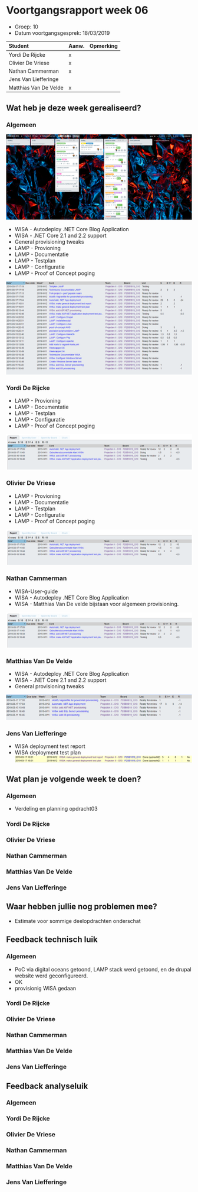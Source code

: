 # Voortgangsrapport week 06

* Groep: 10
* Datum voortgangsgesprek: 18/03/2019

| Student  | Aanw. | Opmerking |
| :---     | :---  | :---      |
| Yordi De Rijcke |   x    |           |
| Olivier De Vriese |  x     |           |
| Nathan Cammerman |    x   |           |
| Jens Van Liefferinge |       |         |
| Matthias Van De Velde | x      |           |

## Wat heb je deze week gerealiseerd?

### Algemeen

![Kanban-bord](week06-Kanbanbord.PNG)

* WISA - Autodeploy .NET Core Blog Application
* WISA - .NET Core 2.1 and 2.2 support
* General provisioning tweaks
* LAMP - Provioning
* LAMP - Documentatie
* LAMP - Testplan
* LAMP - Configuratie
* LAMP - Proof of Concept poging

![Time-per-assignment](week06-time-per-assignment.PNG)

### Yordi De Rijcke

* LAMP - Provioning
* LAMP - Documentatie
* LAMP - Testplan
* LAMP - Configuratie
* LAMP - Proof of Concept poging

![Time-registration-week06-YordiDeRijcke](week06NathanCammerman.PNG)

### Olivier De Vriese

* LAMP - Provioning
* LAMP - Documentatie
* LAMP - Testplan
* LAMP - Configuratie
* LAMP - Proof of Concept poging

![Time-registration-week06-OlivierDeVriese](week06NathanCammerman.PNG)

### Nathan Cammerman

* WISA-User-guide
* WISA - Autodeploy .NET Core Blog Application
* WISA - Matthias Van De velde bijstaan voor algemeen provisioning.

![Time-registration-week06-NathanCammerman](week06NathanCammerman.PNG)

### Matthias Van De Velde

* WISA - Autodeploy .NET Core Blog Application
* WISA - .NET Core 2.1 and 2.2 support
* General provisioning tweaks

![Time-registration-week06-MatthiasVanDeVelde](week06-MatthiasVanDeVelde.PNG)

### Jens Van Liefferinge
* WISA deployment test report
* WISA deployment test plan
![Time-registration-week06-JensVanLiefferinge](week06-JensVanLiefferinge.PNG)

## Wat plan je volgende week te doen?

### Algemeen
* Verdeling en planning opdracht03

### Yordi De Rijcke
### Olivier De Vriese
### Nathan Cammerman
### Matthias Van De Velde
### Jens Van Liefferinge

## Waar hebben jullie nog problemen mee?

* Estimate voor sommige deelopdrachten onderschat

## Feedback technisch luik

### Algemeen
* PoC via digital oceans getoond, LAMP stack werd getoond, en de drupal website werd geconfigureerd.
* OK
* provisionig WISA gedaan

### Yordi De Rijcke
### Olivier De Vriese
### Nathan Cammerman
### Matthias Van De Velde
### Jens Van Liefferinge

## Feedback analyseluik

### Algemeen

### Yordi De Rijcke
### Olivier De Vriese
### Nathan Cammerman
### Matthias Van De Velde
### Jens Van Liefferinge

